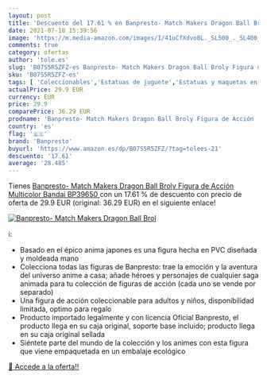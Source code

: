 ```yaml
---
layout: post
title: 'Descuento del 17.61 % en Banpresto- Match Makers Dragon Ball Brol'
date: 2021-07-18 15:39:56
image: 'https://m.media-amazon.com/images/I/41uCfXdvo8L._SL500_._SL400_.jpg'
comments: true
category: ofertas
author: 'tole.es'
slug: 'B07S5R5ZFZ-es Banpresto- Match Makers Dragon Ball Broly Figura de Acción...'
sku: 'B07S5R5ZFZ-es'
tags: [ 'Coleccionables','Estatuas de juguete','Estatuas y maquetas en miniatura','Figuras de personas de juguete para niños','Juguetes','Juguetes y juegos','Merchandising y estatuas y bustos','Muñecos y figuras','bandai','banpresto', ]
actualPrice: 29.9 EUR
currency: EUR
price: 29.9
comparePrice: 36.29 EUR
prodname: 'Banpresto- Match Makers Dragon Ball Broly Figura de Acción  Multicolor  Bandai BP39650 '
country: 'es'
flag: '🇪🇸'
brand: 'Banpresto'
buyurl: 'https://www.amazon.es/dp/B07S5R5ZFZ/?tag=tolees-21'
descuento: '17.61'
average: '28.485'
---
```


Tienes [Banpresto- Match Makers Dragon Ball Broly Figura de Acción  Multicolor  Bandai BP39650 ](https://www.amazon.es/dp/B07S5R5ZFZ/?tag=tolees-21) con un 17.61 % de descuento con precio de oferta de 29.9 EUR (original: 36.29 EUR) en el siguiente enlace!

[![Banpresto- Match Makers Dragon Ball Brol](https://m.media-amazon.com/images/I/41uCfXdvo8L._SL500_._SL400_.jpg)](https://www.amazon.es/dp/B07S5R5ZFZ/?tag=tolees-21)

ℹ️:

- Basado en el épico anima japones es una figura hecha en PVC diseñada y moldeada mano
- Colecciona todas las figuras de Banpresto: trae la emoción y la aventura del universo anime a casa; añade héroes y personajes de cualquier saga animada para tu colección de figuras de acción (cada uno se vende por separado)
- Una figura de acción coleccionable para adultos y niños, disponibilidad limitada, optimo para regalo
- Producto importado legalmente y con licencia Oficial Banpresto, el producto llega en su caja original, soporte base incluido; producto llega en su caja original sellada
- Siéntete parte del mundo de la colección y los animes con esta figura que viene empaquetada en un embalaje ecológico

[🛒 Accede a la oferta!!](https://www.amazon.es/dp/B07S5R5ZFZ/?tag=tolees-21)
